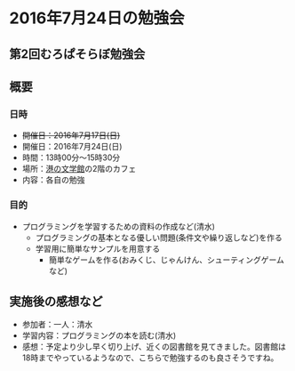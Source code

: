 # 2016年7月24日の勉強会

## 第2回むろぱそらぼ勉強会

## 概要
### 日時

- ~~開催日：2016年7月17日(日)~~
- 開催日：2016年7月24日(日)
- 時間：13時00分～15時30分
- 場所：[港の文学館]の2階のカフェ
- 内容：各自の勉強

[港の文学館]: http://www.city.muroran.lg.jp/main/shisetsu/minatonobungakukan.html


### 目的

- プログラミングを学習するための資料の作成など(清水)
  - プログラミングの基本となる優しい問題(条件文や繰り返しなど)を作る
  - 学習用に簡単なサンプルを用意する
    - 簡単なゲームを作る(おみくじ、じゃんけん、シューティングゲームなど)


## 実施後の感想など

- 参加者：一人：清水
- 学習内容：プログラミングの本を読む(清水)
- 感想：予定より少し早く切り上げ、近くの図書館を見てきました。図書館は18時までやっているようなので、こちらで勉強するのも良さそうですね。
